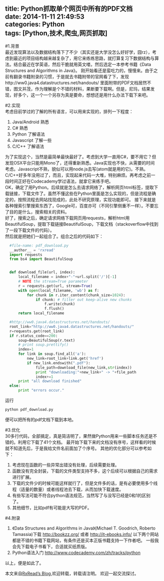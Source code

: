 title: Python抓取单个网页中所有的PDF文档  
date: 2014-11-11 21:49:53  
categories: Python  
tags: [Python,技术,爬虫,网页抓取]  
---

#1.背景  
最近发现算法以及数据结构落下了不少（其实还是大学没怎么好好学，囧rz），考虑到最近的项目结构越来越复杂了，用它来练练思路，就打算复习下数据结构与算法。结合最近在学英语，然后干脆就用英文喽。然后选定一本参考书籍《Data Structures and Algorithms in Java》。
刚开始看还是蛮吃力的，慢慢来。由于之前有翻录书籍附录的习惯，于是就去书籍附带的官网看了下，发现http://ww0.java4.datastructures.net/handouts/ 里面附带的PDF文档居然不错，图文并茂，作为理解是个不错的材料，果断要下载啊。但是，尼玛，结果发现，好多个，这一个一个另存为真是要命，想想还是用什么办法下载下来吧。

#2.实现  
考虑目前学过的了解的所有语言，可以用来实现的，排列一下程度：
1. Java/Android  熟悉
2. C# 熟悉
3. Python 了解语法
4. Javascript 了解一些  
5. C/C++ 了解语法

为了实现这个，当然是最简单最快最好了。考虑到大学一直用C#，要不用它？但发现OSX平台只能用Mono了，还得重新熟悉。Java实现也不快，从需要的时间考虑。Javascript不熟，貌似可以用node.js去写(atom就是用的它)。不熟。C/C++好多年没用过了，而且，实现起来代码一大堆，特别麻烦。再考虑之前一段时间正好在Codecademy学过语法，就拿它来练手吧。  
OK，确定了用Python。后续就是怎么去请求网络了，解析网页html标签，提取下载链接，下载文件了。虽然不懂这些在Python里面是怎么实现的，但是流程是确定的，按照流程去网站找现成的，此处不研究原理，实现功能即可。
接下来就是各种搜索引擎搜索东西了，Google可，百度亦可（不同引擎侧重不一样）。不要忘了目的是什么，搜索相关的资料。  
好了，搜索之后，确定请求网络下载网页用requests，解析html用BeautifulSoup，提取下载链接BeautifulSoup，下载文档（stackoverflow中找到了一段下载文件的代码）。  
然后就是把她们一起组合了。组合之后的代码如下：
``` python
  #file-name: pdf_download.py
  __author__ = 'rxread'
  import requests
  from bs4 import BeautifulSoup


  def download_file(url, index):
      local_filename = index+"-"+url.split('/')[-1]
      # NOTE the stream=True parameter
      r = requests.get(url, stream=True)
      with open(local_filename, 'wb') as f:
          for chunk in r.iter_content(chunk_size=1024):
              if chunk: # filter out keep-alive new chunks
                  f.write(chunk)
                  f.flush()
      return local_filename

  #http://ww0.java4.datastructures.net/handouts/
  root_link="http://ww0.java4.datastructures.net/handouts/"
  r=requests.get(root_link)
  if r.status_code==200:
      soup=BeautifulSoup(r.text)
      # print soup.prettify()
      index=1
      for link in soup.find_all('a'):
          new_link=root_link+link.get('href')
          if new_link.endswith(".pdf"):
              file_path=download_file(new_link,str(index))
              print "downloading:"+new_link+" -> "+file_path
              index+=1
      print "all download finished"
  else:
      print "errors occur."
```
运行
``` bash
python pdf_download.py
```
便可以把所有的pdf文档下载到本地。

#3.优化  
30多行代码，全部搞定，真是简洁明了，果然做Python用来一些脚本任务还是不错的。利用它下载了41个文档。
最开始下载下来的文档没有序号，这样看的时候就不知道先后，于是我给文件名前面加了个序号。
其他的优化部分可以参考如下：
1. 考虑现在函数的一些异常出错没有处理，后续需要处理。
2. 函数没有完全封装，下载的文件类型支持不多，这个后续可以根据自己的需求进行扩展。  
3. 下载的文件少的时候可能这样就行了，但是文件多的话，是有必要使用多个线程（适量的数量）或者线程池去下载，从而加快下载速度。  
4. 有些写法可能不符合python语法规范，当然写了与没写已经是0和1的区别了。
5. 其他细节，比如pdf有可能是大写的PDF。  

#4.附录  
1. 《Data Structures and Algorithms in Java》(Michael T. Goodrich, Roberto Tamassia)下载 http://bookzz.org/ 或者 http://it-ebooks.info/
以下两个网站都是不错的书籍下载网站，有条件还是买本正版书籍支持一下作者吧。
一般我会先下载电子书看下，合适就买纸质版。  
2. Python语法入门 http://www.codecademy.com/zh/tracks/python  

以上，便是如此了。  

本文来自[RxRead’s Blog]("http://waylife.github.io"),欢迎转载，转载请注明。
欢迎一起交流探讨。
